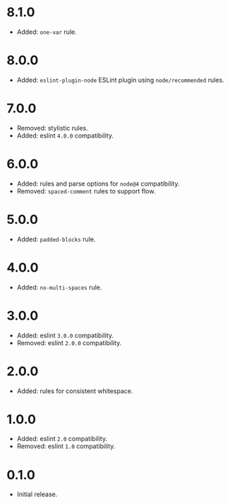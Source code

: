 # 8.1.0

-   Added: `one-var` rule.

# 8.0.0

-   Added: `eslint-plugin-node` ESLint plugin using `node/recommended`  rules.

# 7.0.0

-   Removed: stylistic rules.
-   Added: eslint `4.0.0` compatibility.

# 6.0.0

-   Added: rules and parse options for `node@4` compatibility.
-   Removed: `spaced-comment` rules to support flow.

# 5.0.0

-   Added: `padded-blocks` rule.

# 4.0.0

-   Added: `no-multi-spaces` rule.

# 3.0.0

-   Added: eslint `3.0.0` compatibility.
-   Removed: eslint `2.0.0` compatibility.

# 2.0.0

-   Added: rules for consistent whitespace.

# 1.0.0

-   Added: eslint `2.0` compatibility.
-   Removed: eslint `1.0` compatibility.

# 0.1.0

-   Initial release.
